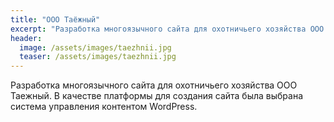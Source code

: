 ```yaml
---
title: "ООО Таёжный"
excerpt: "Разработка многоязычного сайта для охотничьего хозяйства ООО Таежный."
header:
  image: /assets/images/taezhnii.jpg
  teaser: /assets/images/taezhnii.jpg
---
```


Разработка многоязычного сайта для охотничьего хозяйства ООО Таежный. В качестве платформы для создания сайта была
выбрана система управления контентом WordPress.
